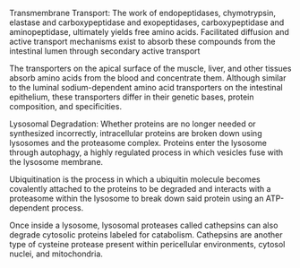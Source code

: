 Transmembrane Transport: The work of endopeptidases, chymotrypsin, elastase and carboxypeptidase and exopeptidases, carboxypeptidase and aminopeptidase, ultimately yields free amino acids. Facilitated diffusion and active transport mechanisms exist to absorb these compounds from the intestinal lumen through secondary active transport

The transporters on the apical surface of the muscle, liver, and other tissues absorb amino acids from the blood and concentrate them. Although similar to the luminal sodium-dependent amino acid transporters on the intestinal epithelium, these transporters differ in their genetic bases, protein composition, and specificities.

Lysosomal Degradation: Whether proteins are no longer needed or synthesized incorrectly, intracellular proteins are broken down using lysosomes and the proteasome complex. Proteins enter the lysosome through autophagy, a highly regulated process in which vesicles fuse with the lysosome membrane.

Ubiquitination is the process in which a ubiquitin molecule becomes covalently attached to the proteins to be degraded and interacts with a proteasome within the lysosome to break down said protein using an ATP-dependent process.

Once inside a lysosome, lysosomal proteases called cathepsins can also degrade cytosolic proteins labeled for catabolism. Cathepsins are another type of cysteine protease present within pericellular environments, cytosol nuclei, and mitochondria.
